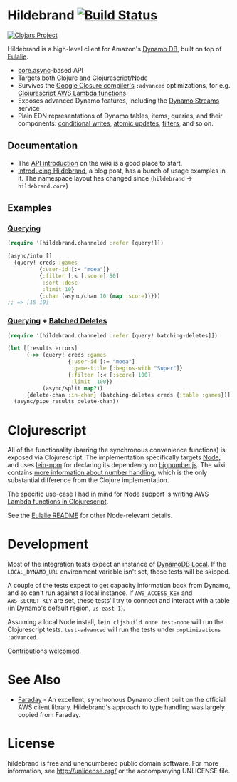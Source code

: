 # Hildebrand [![Build Status](https://travis-ci.org/nervous-systems/hildebrand.svg?branch=master)](https://travis-ci.org/nervous-systems/hildebrand)

[![Clojars Project](http://clojars.org/io.nervous/hildebrand/latest-version.svg)](http://clojars.org/io.nervous/hildebrand)

Hildebrand is a high-level client for Amazon's [Dynamo
DB](http://docs.aws.amazon.com/amazondynamodb/latest/developerguide/Introduction.html),
built on top of [Eulalie](https://github.com/nervous-systems/eulalie).

 - [core.async](https://github.com/clojure/core.async)-based API
 - Targets both Clojure and Clojurescript/Node
 - Survives the [Google Closure compiler's](https://developers.google.com/closure/compiler/) `:advanced` optimizations, for e.g. [Clojurescript AWS Lambda functions](https://github.com/nervous-systems/cljs-lambda)
 - Exposes advanced Dynamo features, including the [Dynamo Streams](https://github.com/nervous-systems/hildebrand/wiki/hildebrand.streams.channeled#get-records) service
 - Plain EDN representations of Dynamo tables, items, queries, and their components: [conditional writes](https://github.com/nervous-systems/hildebrand/wiki/Conditional-Operations), [atomic updates](https://github.com/nervous-systems/hildebrand/wiki/hildebrand.core#examples-4), [filters](https://github.com/nervous-systems/hildebrand/wiki/hildebrand.channeled#examples), and so on.

## Documentation

- The [API
introduction](https://github.com/nervous-systems/hildebrand/wiki/)
on the wiki is a good place to start.
- [Introducing Hildebrand](
https://nervous.io/clojure/aws/dynamo/hildebrand/2015/06/01/hildebrand/), a blog
post, has a bunch of usage examples in it.  The namespace layout has
changed since (`hildebrand` -> `hildebrand.core`)

## Examples

### [Querying](https://github.com/nervous-systems/hildebrand/wiki/hildebrand.channeled#query)

```clojure
(require '[hildebrand.channeled :refer [query!]])

(async/into []
  (query! creds :games
          {:user-id [:= "moea"]}
          {:filter [:< [:score] 50]
           :sort :desc
           :limit 10}
          {:chan (async/chan 10 (map :score))}))
;; => [15 10]
```

### [Querying](https://github.com/nervous-systems/hildebrand/wiki/hildebrand.channeled#query) + [Batched Deletes](https://github.com/nervous-systems/hildebrand/wiki/hildebrand.channeled#batching-deletes)

```clojure
(require '[hildebrand.channeled :refer [query! batching-deletes]])

(let [[results errors]
      (->> (query! creds :games
                   {:user-id [:= "moea"]
                    :game-title [:begins-with "Super"]}
                   {:filter [:< [:score] 100]
                    :limit  100})
           (async/split map?))
      {delete-chan :in-chan} (batching-deletes creds {:table :games})]
  (async/pipe results delete-chan))
```

###


# Clojurescript

All of the functionality (barring the synchronous convenience functions) is
exposed via Clojurescript.  The implementation specifically targets
[Node](https://nodejs.org/), and uses
[lein-npm](https://github.com/RyanMcG/lein-npm) for declaring its dependency on
[bignumber.js](https://github.com/MikeMcl/bignumber.js/).  The wiki contains [more information about number
handling](https://github.com/nervous-systems/hildebrand/wiki#numbers), which is
the only substantial difference from the Clojure implementation.

The specific use-case I had in mind for Node support is [writing AWS Lambda
functions in
Clojurescript](https://nervous.io/clojure/clojurescript/aws/lambda/node/lein/2015/07/05/lambda/).

See the [Eulalie
README](https://github.com/nervous-systems/eulalie#clojurescript) for other
Node-relevant details.

# Development

Most of the integration tests expect an instance of [DynamoDB
Local](http://docs.aws.amazon.com/amazondynamodb/latest/developerguide/Tools.DynamoDBLocal.html).
If the `LOCAL_DYNAMO_URL` environment variable isn't set, those tests will be
skipped.

A couple of the tests expect to get capacity information back from Dynamo, and
so can't run against a local instance.  If `AWS_ACCESS_KEY` and `AWS_SECRET_KEY`
are set, these tests'll try to connect and interact with a table (in Dynamo's
default region, `us-east-1`).

Assuming a local Node install, `lein cljsbuild once test-none` will run the
Clojurescript tests.  `test-advanced` will run the tests under `:optimizations`
`:advanced`.

[Contributions welcomed](https://github.com/nervous-systems/hildebrand/issues).

# See Also
 * [Faraday](https://github.com/ptaoussanis/faraday) - An excellent, synchronous Dynamo client built on the official AWS client library.  Hildebrand's approach to type handling was largely copied from Faraday.

# License

hildebrand is free and unencumbered public domain software. For more
information, see http://unlicense.org/ or the accompanying UNLICENSE
file.
